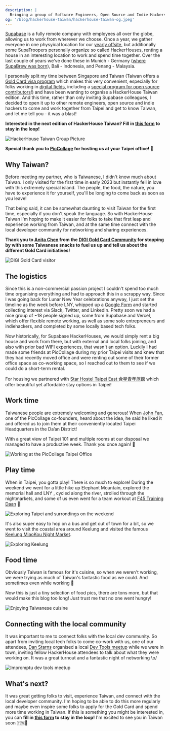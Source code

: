 ```yaml
---
description: |
  Bringing a group of Software Engineers, Open Source and Indie Hackers to Taiwan to co-work and explore Taipei.
og: '/blog/hackerhouse-taiwan/hackerhouse-taiwan-og.jpeg'
---
```


[Supabase](https://supabase.com/) is a fully remote company with employees all over the globe, allowing us to work from wherever we choose. Once a year, we gather everyone in one physyical location for our [yearly offsite](https://supabase.com/careers), but additionally some SupaTroopers personally organize so called HackerHouses, renting a house in an interesting location to work and spend time together. Over the last couple of years we've done these in Munich - Germany ([where SupaBrew was born](https://supabase.com/blog/supabrew)), Bali - Indonesia, and Penang - Malaysia.

I personally split my time between Singapore and Taiwan (Taiwan offers a [Gold Card visa program](https://goldcard.nat.gov.tw/en/) which makes this very convenient, especially for folks working in [digital fields](https://goldcard.nat.gov.tw/en/qualification/field-of-digital/), including a [special program for open source contributors](https://x.com/audreyt/status/1659203896181690368?s=20)!) and have been wanting to organise a HackerHouse Taiwan edition. And this time, rather than only inviting Supabase colleagues, I decided to open it up to other remote engineers, open source and indie hackers to come and work together from Taipei and get to know Taiwan, and let me tell you - it was a blast!

**Interested in the next edition of HackerHouse Taiwan? Fill in [this form](https://forms.gle/6NF69yKpEtQtoXZu5) to stay in the loop!**

![HackerHouse Taiwan Group Picture](/blog/hackerhouse-taiwan/hackerhouse-taiwan-og.jpeg)

**Special thank you to [PicCollage](https://www.linkedin.com/company/piccollage/) for hosting us at your Taipei office! 💚**

## Why Taiwan?

Before meeting my partner, who is Taiwanese, I didn't know much about Taiwan. I only visited for the first time in early 2023 but instantly fell in love with this extremely special island. The people, the food, the nature, you have to experience it for yourself, you'll be longing to come back as soon as you leave!

That being said, it can be somewhat daunting to visit Taiwan for the first time, especially if you don't speak the language. So with HackerHouse Taiwan I'm hoping to make it easier for folks to take that first leap and experience working from Taiwan, and at the same time connect with the local developer community for networking and sharing experiences.

**Thank you to [Anita Chen](https://www.linkedin.com/in/anita-chen-5ab12754/) from the [DIGI Gold Card Community](https://www.linkedin.com/company/digigoldcard/) for stopping by with some Taiwanese snacks to fuel us up and tell us about the different Gold Card initiatives!**

![DIGI Gold Card visitor](/blog/hackerhouse-taiwan/hackerhouse-taiwan-thank-you-DIGI-gold-card.jpg)

## The logistics

Since this is a non-commercial passion project I couldn't spend too much time organising everything and had to approach this in a scrappy way. Since I was going back for Lunar New Year celebrations anyway, I just set the timeline as the week before LNY, whipped up a [Google Form](https://forms.gle/6NF69yKpEtQtoXZu5) and started collecting interest via Slack, Twitter, and LinkedIn. Pretty soon we had a nice group of ~18 people signed up, some from Supabase and Vercel, which offer flexible remote working, as well as some solo entrepreneurs and indiehackers, and completed by some locally based tech folks.

Now historically, for Supabase HackerHouses, we would simply rent a big house and work from there, but with external and local folks joining, and also with prior bad WIFI experiences, that wasn't an option. Luckily I had made some friends at PicCollage during my prior Taipei visits and knew that they had recently moved office and were renting out some of their former office space as co-working space, so I reached out to them to see if we could do a short-term rental.

For housing we partnered with [Star Hostel Taipei East 合星青年旅館](https://www.starhosteleast.com/) which offer beautiful yet affordable stay options in Taipei!

## Work time

Taiwanese people are extremely welcoming and generous! When [John Fan](https://www.linkedin.com/in/johnfan/), one of the PicCollage co-founders, heard about the idea, he said he liked it and offered us to join them at their conveniently located Taipei Headquarters in the Da’an District!

With a great view of Taipei 101 and multiple rooms at our disposal we managed to have a productive week. Thank you once again! 💚

![Working at the PicCollage Taipei Office](/blog/hackerhouse-taiwan/hackerhouse-taiwan-work-time.jpg)

## Play time

When in Taipei, you gotta play! There is so much to explore! During the weekend we went for a little hike up Elephant Mountain, explored the memorial hall and LNY , cycled along the river, strolled through the nightmarkets, and some of us even went for a team workout at [F45 Training Daan](https://linktr.ee/F45taipei) 💪

![Exploring Taipei and surrondings on the weekend](/blog/hackerhouse-taiwan/hackerhouse-taiwan-play-time.jpg)

It's also super easy to hop on a bus and get out of town for a bit, so we went to visit the coastal area around Keelung and visited the famous [Keelung MiaoKou Night Market](https://maps.app.goo.gl/yZJdNLgn6kiT9G126).

![Exploring Keelung](/blog/hackerhouse-taiwan/hackerhouse-taiwan-keelung.JPG)

## Food time

Obviously Taiwan is famous for it's cuisine, so when we weren't working, we were trying as much of Taiwan's fantastic food as we could. And sometimes even while working 🤤

Now this is just a tiny selection of food pics, there are tons more, but that would make this blog too long! Just trust me that no one went hungry!

![Enjoying Taiwanese cuisine](/blog/hackerhouse-taiwan/hackerhouse-taiwan-food-time.jpg)

## Connecting with the local community

It was important to me to connect folks with the local dev community. So apart from inviting local tech folks to come co-work with us, one of our attendees, [Dan Starns](https://twitter.com/dan_starns) organised a local [Dev Tools meetup](https://guild.host/events/devtools-taipei-kbcq0e) while we were in town, inviting fellow HackerHouse attendees to talk about what they were working on. It was a great turnout and a fantastic night of networking \o/

![Impromptu dev tools meetup](/blog/hackerhouse-taiwan/hackerhouse-taiwan-meetup.jpeg)

## What's next?

It was great getting folks to visit, experience Taiwan, and connect with the local developer community. I'm hoping to be able to do this more regularly and maybe even inspire some folks to apply for the Gold Card and spend more time working in Taiwan. If this is something you might be interested in, you can **fill in [this form](https://forms.gle/6NF69yKpEtQtoXZu5) to stay in the loop!** I'm excited to see you in Taiwan soon 🇹🇼🙌
